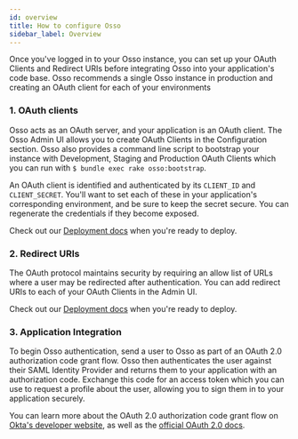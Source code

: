 ```yaml
---
id: overview
title: How to configure Osso
sidebar_label: Overview
---
```


Once you've logged in to your Osso instance, you can set up your OAuth Clients and Redirect URIs before integrating Osso into your application's code base. Osso recommends a single Osso instance in production and creating an OAuth client for each of your environments

### 1. OAuth clients

Osso acts as an OAuth server, and your application is an OAuth client. The Osso Admin UI allows you to create OAuth Clients in the Configuration section. Osso also provides a command line script to bootstrap your instance with Development, Staging and Production OAuth Clients which you can run with `$ bundle exec rake osso:bootstrap`.

An OAuth client is identified and authenticated by its `CLIENT_ID` and `CLIENT_SECRET`. You'll want to set each of these in your application's corresponding environment, and be sure to keep the secret secure. You can regenerate the credentials if they become exposed.

Check out our [Deployment docs](/docs/deploy/overview/) when you're ready to deploy.

### 2. Redirect URIs

The OAuth protocol maintains security by requiring an allow list of URLs where a user may be redirected after authentication. You can add redirect URIs to each of your OAuth Clients in the Admin UI.

Check out our [Deployment docs](/docs/deploy/overview/) when you're ready to deploy.

### 3. Application Integration

To begin Osso authentication, send a user to Osso as part of an OAuth 2.0 authorization code grant flow. Osso then authenticates the user against their SAML Identity Provider and returns them to your application with an authorization code. Exchange this code for an access token which you can use to request a profile about the user, allowing you to sign them in to your application securely.

You can learn more about the OAuth 2.0 authorization code grant flow on [Okta's developer website](https://developer.okta.com/blog/2018/04/10/oauth-authorization-code-grant-type), as well as the [official OAuth 2.0 docs](https://oauth.net/2/grant-types/authorization-code/).